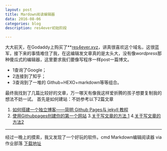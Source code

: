 ```yaml
---
layout: post
title: Mardown阅读编辑器
data: 2016-08-06
categories: blog
description: res4ever初始阶段

---
```


大大前天，在Godaddy上购买了**[res4ever.xyz](res4ever.xyz)，讲真很喜欢这个域名，这很蓝军，接下来的事情难住了我，在这编辑发文章真的是太头大，没有像*wordpress*那种傻瓜式的编辑器，这里要求我们要像写程序一样post一篇博文。

- 1查询了Google；
- 2连接到了知乎；
- 3查询到了一堆的 Github+HEXO+markdown等等组合。

最终我找到了几篇比较好的文章，万一哪天有像我这样爱折腾的孩子想要复制我的想法不妨一试。
首先是如何建站：不妨参考以下2篇文章
1. [如何搭建一个独立博客——简明 Github Pages与 jekyll 教程](http://cnfeat.com/blog/2014/05/10/how-to-build-a-blog/)
2. [使用Githubpages创建你的第一个网站](http://zzp.lol/Build-Your-First-Website-Using-Github-Pages/)
3.[关于写文章的方法 1](http://www.jianshu.com/p/q81RER)
4.[关于写文章的方法2](http://ibruce.info/2013/11/26/markdown/)

---
经过一晚上的摸索，我又发现了一个好玩的软件。cmd Markdown编辑阅读器 via 作业部落
[下载地址](https://www.zybuluo.com/mdeditor)
